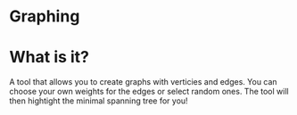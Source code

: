 # Graphing

# What is it?

A tool that allows you to create graphs with verticies and edges. You can choose your own weights for the edges or select random ones. The tool will then hightight the minimal spanning tree for you!

